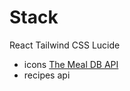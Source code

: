 # Stack
React
Tailwind CSS
Lucide
- icons
[The Meal DB API](https://www.themealdb.com/api.php)
- recipes api